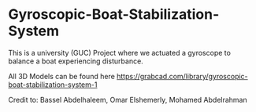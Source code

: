 # Gyroscopic-Boat-Stabilization-System
This is a university (GUC) Project where we actuated a gyroscope to balance a boat experiencing disturbance.

All 3D Models can be found here https://grabcad.com/library/gyroscopic-boat-stabilization-system-1

Credit to:
Bassel Abdelhaleem,
Omar Elshemerly,
Mohamed Abdelrahman
